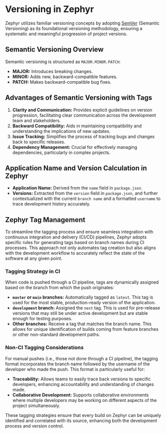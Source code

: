 # Versioning in Zephyr

Zephyr utilizes familiar versioning concepts by adopting [SemVer](https://semver.org/) (Semantic Versioning) as its foundational versioning methodology, ensuring a systematic and meaningful progression of project versions.

## Semantic Versioning Overview

Semantic versioning is structured as `MAJOR.MINOR.PATCH`:
- **MAJOR:** Introduces breaking changes.
- **MINOR:** Adds new, backward-compatible features.
- **PATCH:** Makes backward-compatible bug fixes.

## Advantages of Semantic Versioning with Tags

1. **Clarity and Communication:** Provides explicit guidelines on version progression, facilitating clear communication across the development team and stakeholders.
2. **Backward Compatibility:** Aids in maintaining compatibility and understanding the implications of new updates.
3. **Issue Tracking:** Simplifies the process of tracking bugs and changes back to specific releases.
4. **Dependency Management:** Crucial for effectively managing dependencies, particularly in complex projects.

## Application Name and Version Calculation in Zephyr

- **Application Name:** Derived from the `name` field in `package.json`.
- **Versions:** Extracted from the `version` field in `package.json`, and further contextualized with the current `branch name` and a formatted `username` to trace development history accurately.

## Zephyr Tag Management

To streamline the tagging process and ensure seamless integration with continuous integration and delivery (CI/CD) pipelines, Zephyr adopts specific rules for generating tags based on branch names during CI processes. This approach not only automates tag creation but also aligns with the development workflow to accurately reflect the state of the software at any given point.

### Tagging Strategy in CI

When code is pushed through a CI pipeline, tags are dynamically assigned based on the branch from which the push originates:

- **`master` or `main` branches:** Automatically tagged as `latest`. This tag is used for the most stable, production-ready version of the application.
- **`development` branch:** Assigned the `next` tag. This is used for pre-release versions that may still be under active development but are stable enough for testing purposes.
- **Other branches:** Receive a tag that matches the branch name. This allows for unique identification of builds coming from feature branches or other non-standard development paths.

### Non-CI Tagging Considerations

For manual pushes (i.e., those not done through a CI pipeline), the tagging format incorporates the branch name followed by the username of the developer who made the push. This format is particularly useful for:

- **Traceability:** Allows teams to easily trace back versions to specific developers, enhancing accountability and understanding of changes made.
- **Collaborative Development:** Supports collaborative environments where multiple developers may be working on different aspects of the project simultaneously.

These tagging strategies ensure that every build on Zephyr can be uniquely identified and correlated with its source, enhancing both the development process and version control.